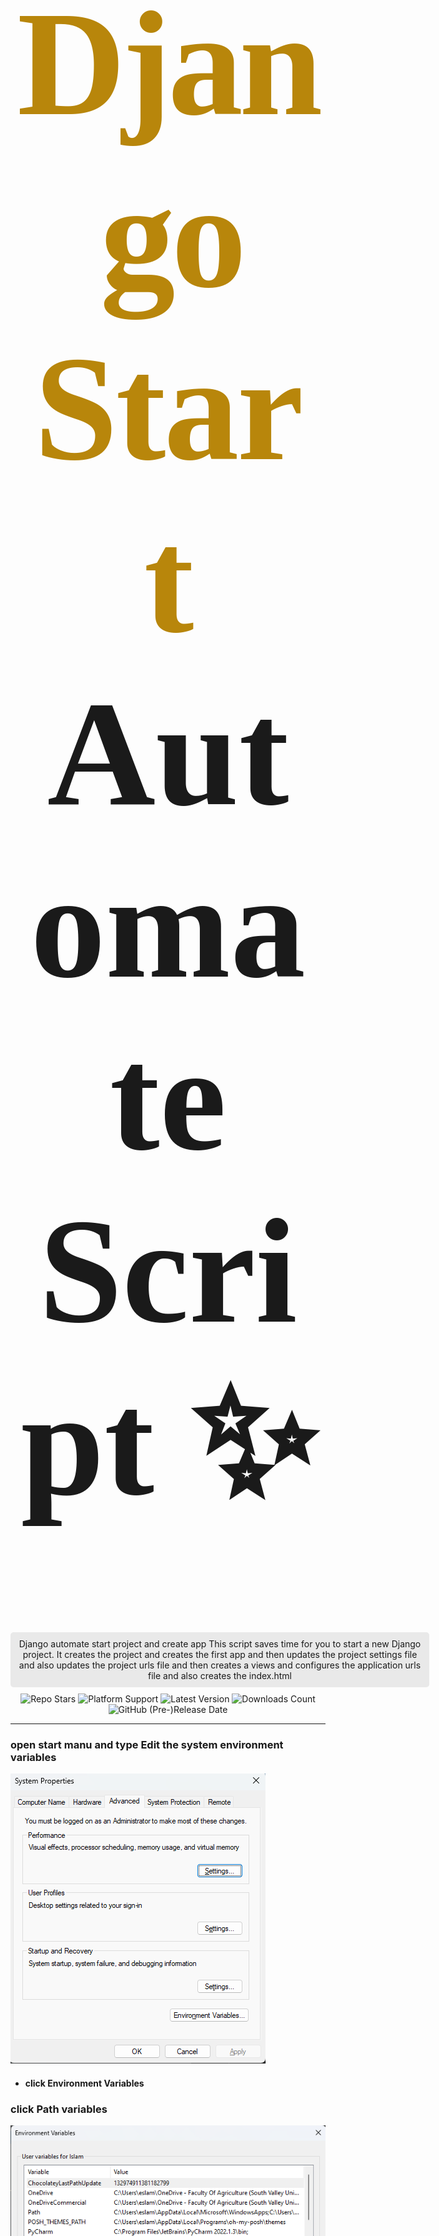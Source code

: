 <head>
<style>
    .title {
        text-align: center;
        font-family: Serif;
        font-size: 6vh;
    }
    .title .first {
        color: darkgoldenrod;
        letter-spacing: -6px;
        margin-right: -2.2%;
    }
    .title .second {
        color: darkgoldenrod;
        z-index: 0;
        letter-spacing: -3px;
    }
    .description {
        text-align: center;
        background: rgba(131,131,131,0.17);
        padding: 10px;
        border-radius: 5px;
        width: 650px;
        margin: 0 auto
    }
</style>
</head>

<h1 class="title">
<span class="first">Django</span>
<span class="second">Start</span>
Automate Script ✨
</h1>

<div class="description">
    Django automate start project and create app
    This script saves time for you to start a new Django project.
    It creates the project and creates the first app
    and then updates the project settings file and
    also updates the project urls file and then creates a views
    and configures the application urls file and
    also creates the index.html
</div>
<div style="text-align: center; margin-top: 10px">
<img src="https://img.shields.io/github/stars/islam-kamel/django-start?style=social" alt="Repo Stars">
<img src="https://img.shields.io/badge/platform-Windows%20%7C%20Linux-green" alt="Platform Support">
<img src="https://img.shields.io/badge/Latest%20Version-1.0.0--beta.2-green" alt="Latest Version">
<img src="https://img.shields.io/github/downloads/islam-kamel/django-start/total", alt="Downloads Count">
<img src="https://img.shields.io/github/release-date-pre/islam-kamel/django-start", alt="GitHub (Pre-)Release Date">
</div>

---
### open start manu and type Edit the system environment variables
![img.png](assest/img_1.png)
- #### click Environment Variables

### click Path variables
![img.png](assest/img_2.png)

### insert script install path
![img.png](assest/img_3.png)
- #### click ok
---
## Success Install 🎊
![img.png](assest/img_4.png)
![img.png](assest/img_5.png)

## Welcome to contribute ❤

```shell
pip install pyinstaller | pyinstaller --noconfirm --onefile --console --add-data <requests_package_path> --add-data <djstartlib>  "django-start.py"
```

